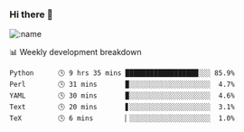### Hi there 👋

<!--
**lv2020/lv2020** is a ✨ _special_ ✨ repository because its `README.md` (this file) appears on your GitHub profile.

Here are some ideas to get you started:

- 🔭 I’m currently working on ...
- 🌱 I’m currently learning ...
- 👯 I’m looking to collaborate on ...
- 🤔 I’m looking for help with ...
- 💬 Ask me about ...
- 📫 How to reach me: ...
- 😄 Pronouns: ...
- ⚡ Fun fact: ...
-->
![:name](https://count.getloli.com/get/@:lv2020)
 <!-- waka-box start -->
📊 Weekly development breakdown
```text
Python      🕓 9 hrs 35 mins ██████████████████░░░ 85.9%
Perl        🕓 31 mins       ▉░░░░░░░░░░░░░░░░░░░░  4.7%
YAML        🕓 30 mins       ▉░░░░░░░░░░░░░░░░░░░░  4.6%
Text        🕓 20 mins       ▋░░░░░░░░░░░░░░░░░░░░  3.1%
TeX         🕓 6 mins        ▏░░░░░░░░░░░░░░░░░░░░  1.0%
```
<!-- Powered by https://github.com/YouEclipse/waka-box-go . -->
<!-- waka-box end -->
